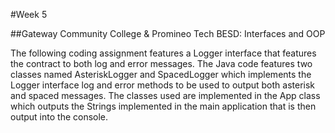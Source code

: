#Week 5

##Gateway Community College & Promineo Tech BESD: Interfaces and OOP

The following coding assignment features a Logger interface that features the contract to both log and error messages.
The Java code features two classes named AsteriskLogger and SpacedLogger which implements the Logger interface log and error methods to be used to output both asterisk and spaced messages.
The classes used are implemented in the App class which outputs the Strings implemented in the main application that is then output into the console.
